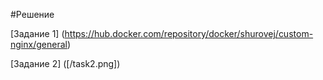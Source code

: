 #Решение

[Задание 1] (https://hub.docker.com/repository/docker/shurovej/custom-nginx/general)

[Задание 2] ([/task2.png])
